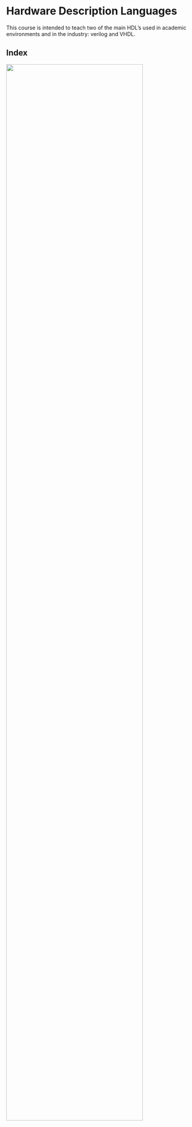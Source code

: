 # Hardware Description Languages

This course is intended to teach two of the main HDL’s used in academic environments and in the industry: verilog and VHDL.

## Index
<img src="Documentation/Images/SS/index.png" width="85%">

